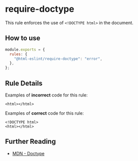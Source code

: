 # require-doctype

This rule enforces the use of `<!DOCTYPE html>` in the document.

## How to use

```js,.eslintrc.js
module.exports = {
  rules: {
    "@html-eslint/require-doctype": "error",
  },
};
```

## Rule Details

Examples of **incorrect** code for this rule:

```html,incorrect
<html></html>
```

Examples of **correct** code for this rule:

```html,correct
<!DOCTYPE html>
<html></html>
```

## Further Reading

- [MDN - Doctype](https://developer.mozilla.org/en-US/docs/Glossary/Doctype)
